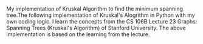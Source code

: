 My implementation of Kruskal Algorithm to find the minimum spanning tree.The following implementation of Kruskal's Alogrithm
in Python with my own coding logic. I learn the concepts from the CS 106B Lecture 23 Graphs: Spanning Trees (Kruskal's Algorithm) 
of Stanford University. The above implementation is based on the learning from the lecture.
